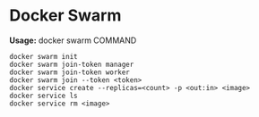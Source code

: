 # Docker Swarm

**Usage:**  docker swarm COMMAND

```
docker swarm init
docker swarm join-token manager
docker swarm join-token worker
docker swarm join --token <token>
docker service create --replicas=<count> -p <out:in> <image>
docker service ls
docker service rm <image>
```
